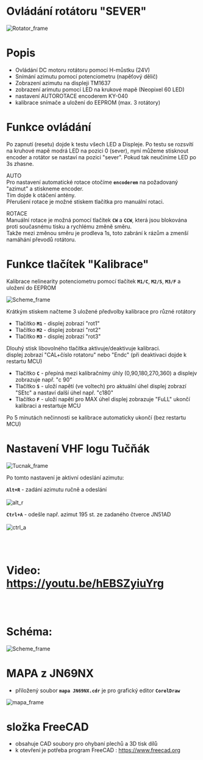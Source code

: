 # Ovládání rotátoru "SEVER"

![Rotator_frame](https://github.com/DrumClock/AutoRotace/blob/main/IMG_panel.jpg)

# Popis

 - Ovládání DC motoru rotátoru pomocí H-můstku (24V)
 - Snímání azimutu pomocí potenciometru (napěťový dělič)
 - Zobrazení azimutu na displeji TM1637
 - zobrazení arimutu pomocí LED na krukové mapě (Neopixel 60 LED)
 - nastavení AUTOROTACE encoderem KY-040
 - kalibrace snímače a uložení do EEPROM (max. 3 rotátory)

# Funkce ovládání

 Po zapnutí (resetu) dojde k testu všech LED a Displeje.
 Po testu se rozsvítí na kruhové mapě modrá LED na pozici 0 (sever),
 nyní můžeme stisknout encoder a rotátor se nastaví na pozici "sever".
 Pokud tak neučiníme LED po 3s zhasne.

 AUTO<br>
 Pro nastavení automatické rotace otočíme **`encoderem`** na požadovaný "azimut" a stiskneme encoder. <br>
 Tím dojde k otáčení antény.<br>
 Přerušení rotace je možné stiskem tlačítka pro manuální rotaci.

 ROTACE<br>
 Manuální rotace je možná pomocí tlačítek **`CW`** a **`CCW`**, která jsou blokována proti
 současnému tisku a rychlému změně směru. <br>
 Takže mezi změnou směru je prodleva 1s, toto zabrání k rázům a zmenší namáhání převodů rotátoru.


 # Funkce tlačítek "Kalibrace"
  Kalibrace nelinearity potenciometru pomocí tlačítek  **`M1/C`**, **`M2/S`**, **`M3/F`** a uložení do EEPROM 

 ![Scheme_frame](https://github.com/DrumClock/AutoRotace/blob/main/IMG_kalibrace.jpg)
 
  Krátkým stiskem načteme 3 uložené předvolby kalibrace pro různé rotátory <br>
  
  - Tlačítko **`M1`**  - displej zobrazí "rot1" 
  - Tlačítko **`M2`**  - displej zobrazí "rot2"
  - Tlačítko **`M3`**  - displej zobrazí "rot3"

  Dlouhý stisk libovolného tlačítka aktivuje/deaktivuje kalibraci.  <br>
  displej zobrazí "CAL+číslo rotatoru" nebo "Endc" (při deaktivaci dojde k restartu MCU)  <br>
  
  - Tlačítko **`C`**  - přepíná mezi kalibračnímy úhly (0,90,180,270,360) a displejv zobrazuje např. "c 90"
  - Tlačítko **`S`**  - uloží napětí (ve voltech) pro aktuální úhel displej zobrazí "SEtc" a nastaví další úhel např. "c180"
  - Tlačítko **`F`**  - uloží napětí pro MAX úhel displej zobrazuje "FuLL" ukončí kalibraci a restartuje MCU

 Po 5 minutách nečinnosti se kalibrace automaticky ukončí (bez restartu MCU)<br>

 # Nastavení VHF logu Tučňák 
![Tucnak_frame](https://github.com/DrumClock/AutoRotace/blob/main/Tu%C4%8D%C5%88%C3%A1k%20-%20nastaven%C3%AD%20rot%C3%A1toru.png)

Po tomto nastavení je aktivní odeslání azimutu:

**`Alt+R`** - zadání azimutu ručně a odeslání <br><br>
![alt_r](https://github.com/DrumClock/AutoRotace/blob/main/alt_r.png)
 
**`Ctrl+A`** - odešle např. azimut 195 st. ze zadaného čtverce JN51AD <br><br>
![ctrl_a](https://github.com/DrumClock/AutoRotace/blob/main/ctrl_a.png) 

<br><br>

# Video:  https://youtu.be/hEBSZyiuYrg

<br><br>
# Schéma:
![Scheme_frame](https://github.com/DrumClock/AutoRotace/blob/main/Arduino_Sever_2.png)

# MAPA z JN69NX
- přiložený soubor **`mapa JN69NX.cdr`** je pro grafický editor **`CorelDraw`** 

![mapa_frame](https://github.com/DrumClock/AutoRotace/blob/main/mapa.png) 

# složka FreeCAD
- obsahuje CAD soubory pro ohybaní plechů a 3D tisk dílů
- k otevření je potřeba program FreeCAD : https://www.freecad.org

 
